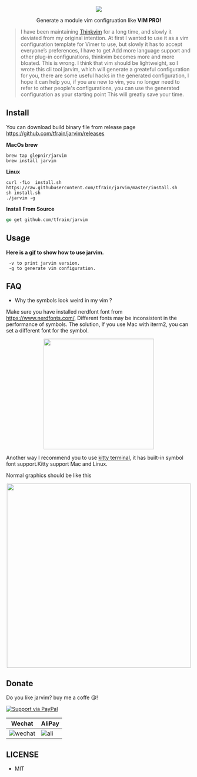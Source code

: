 <div align="center">
<img src="https://user-images.githubusercontent.com/41671631/88163611-81c1e880-cc45-11ea-80a0-75fb9ba40b87.png">
<p>Generate a module vim configruation like <strong>VIM PRO!</strong></p>
</div>

> I have been maintaining [Thinkvim](https://github.com/hardcoreplayers/ThinkVim) for a long time, and slowly it deviated from my original intention. At first I wanted
> to use it as a vim configuration template for Vimer to use, but slowly it has to accept everyone’s preferences, I have
> to get Add more language support and other plug-in configurations, thinkvim becomes more and more bloated. This is wrong.
> I think that vim should be lightweight, so I wrote this cli tool jarvim, which will generate a greateful configuration
> for you, there are some useful hacks in the generated configuration, I hope it can help you, if you are new to vim, you
> no longer need to refer to other people's configurations, you can use the generated configuration as your starting point
> This will greatly save your time.

## Install

You can download build binary file from release page https://github.com/tfrain/jarvim/releases

**MacOs brew**

```console
brew tap glepnir/jarvim
brew install jarvim
```

**Linux**

```console
curl -fLo  install.sh https://raw.githubusercontent.com/tfrain/jarvim/master/install.sh
sh install.sh
./jarvim -g
```

**Install From Source**

```go
go get github.com/tfrain/jarvim
```

## Usage

**Here is a [gif](https://github.com/tfrain/jarvim/wiki) to show how to use jarvim.**

```
 -v to print jarvim version.
 -g to generate vim configuration.
```

## FAQ

- Why the symbols look weird in my vim ?

Make sure you have installed nerdfont font from https://www.nerdfonts.com/, Different fonts may be inconsistent in the performance of symbols.
The solution, If you use Mac with iterm2, you can set a different font for the symbol.

<center>
  <img src="https://user-images.githubusercontent.com/41671631/88161810-0c551880-cc43-11ea-9699-17150cd7813a.png" height="300", weight="300"/>
</center>

Another way I recommend you to use [kitty terminal](https://github.com/kovidgoyal/kitty), it has built-in symbol font support.Kitty support
Mac and Linux.

Normal graphics should be like this

<center>
  <img src="https://user-images.githubusercontent.com/41671631/88163626-8c7c7d80-cc45-11ea-9912-97d63e21c026.png" height="500", weight="800"/>
</center>

## Donate

Do you like jarvim? buy me a coffe 😘!

[![Support via PayPal](https://cdn.rawgit.com/twolfson/paypal-github-button/1.0.0/dist/button.svg)](https://www.paypal.me/bobbyhub)

| Wechat                                                                                                          | AliPay                                                                                                       |
| --------------------------------------------------------------------------------------------------------------- | ------------------------------------------------------------------------------------------------------------ |
| ![wechat](https://user-images.githubusercontent.com/41671631/84404718-c8312a00-ac39-11ea-90d7-ee679fbb3705.png) | ![ali](https://user-images.githubusercontent.com/41671631/84403276-1a714b80-ac38-11ea-8607-8492df84e516.png) |

## LICENSE

- MIT

